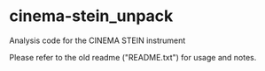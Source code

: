 # cinema-stein_unpack
Analysis code for the CINEMA STEIN instrument

Please refer to the old readme ("README.txt") for usage and notes.
